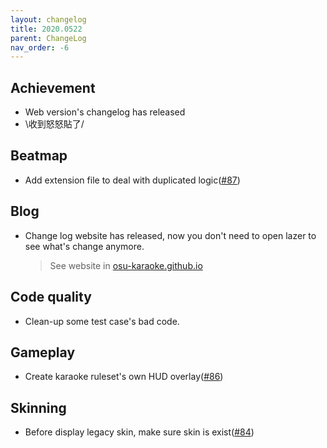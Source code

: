 ```yaml
---
layout: changelog
title: 2020.0522
parent: ChangeLog
nav_order: -6
---
```


## Achievement

- Web version's changelog has released
- \收到怒怒貼了/

## Beatmap

- Add extension file to deal with duplicated logic([#87](https://github.com/osu-Karaoke/osu-Karaoke/pull/87))

## Blog

- Change log website has released, now you don't need to open lazer to see what's change anymore.
    
  > See website in [osu-karaoke.github.io](https://osu-karaoke.github.io/) 

## Code quality

- Clean-up some test case's bad code.

## Gameplay

- Create karaoke ruleset's own HUD overlay([#86](https://github.com/osu-Karaoke/osu-Karaoke/pull/86))

## Skinning

- Before display legacy skin, make sure skin is exist([#84](https://github.com/osu-Karaoke/osu-Karaoke/pull/84))